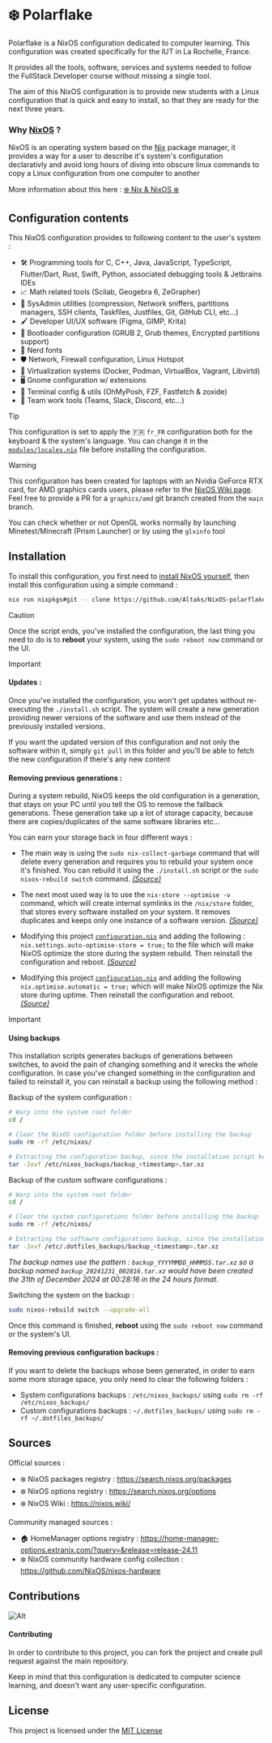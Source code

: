 # :snowflake: Polarflake 

Polarflake is a NixOS configuration dedicated to computer learning. This configuration was created specifically for the IUT in La Rochelle, France. 

It provides all the tools, software, services and systems needed to follow the FullStack Developer course without missing a single tool.

The aim of this NixOS configuration is to provide new students with a Linux configuration that is quick and easy to install, so that they are ready for the next three years.

### Why [NixOS](https://nixos.org/) ?

NixOS is an operating system based on the [Nix](https://github.com/NixOS/nix) package manager, it provides a way for a user to describe it's system's configuration declarativly and avoid long hours of diving into obscure linux commands to copy a Linux configuration from one computer to another

More information about this here : [:snowflake: Nix & NixOS :snowflake:](https://nixos.org/)

## Configuration contents

This NixOS configuration provides to following content to the user's system :

- :hammer_and_wrench: Programming tools for C, C++, Java, JavaScript, TypeScript, Flutter/Dart, Rust, Swift, Python, associated debugging tools & Jetbrains IDEs
- :chart_with_upwards_trend: Math related tools (Scilab, Geogebra 6, ZeGrapher)
- :toolbox: SysAdmin utilities (compression, Network sniffers, partitions managers, SSH clients, Taskfiles, Justfiles, Git, GitHub CLI, etc...)
- :paintbrush: Developer UI/UX software (Figma, GIMP, Krita)
- :rocket: Bootloader configuration (GRUB 2, Grub themes, Encrypted partitions support)
- :space_invader: Nerd fonts
- :shield: Network, Firewall configuration, Linux Hotspot
- :electric_plug: Virtualization systems (Docker, Podman, VirtualBox, Vagrant, Libvirtd)
- :desktop_computer: Gnome configuration w/ extensions
- :floppy_disk: Terminal config & utils (OhMyPosh, FZF, Fastfetch & zoxide)
- :bust_in_silhouette: Team work tools (Teams, Slack, Discord, etc...)

> [!TIP]
> This configuration is set to apply the :fr: `fr_FR` configuration both for the keyboard & the system's language. You can change it in the [`modules/locales.nix`](/modules/locales.nix) file before installing the configuration.

> [!WARNING]
> This configuration has been created for laptops with an Nvidia GeForce RTX card, for AMD graphics cards users, please refer to the [NixOS Wiki page](https://nixos.wiki/wiki/AMD_GPU). Feel free to provide a PR for a `graphics/amd` git branch created from the `main` branch.
>
> You can check whether or not OpenGL works normally by launching Minetest/Minecraft (Prism Launcher) or by using the `glxinfo` tool

## Installation

To install this configuration, you first need to [install NixOS yourself](https://nixos.org/download/#nixos-iso), then install this configuration using a simple command : 

```sh
nix run nixpkgs#git -- clone https://github.com/Altaks/NixOS-polarflake && cd NixOS-polarflake && ./install.sh 
```

> [!CAUTION]
> Once the script ends, you've installed the configuration, the last thing you need to do is to **reboot** your system, using the `sudo reboot now` command or the UI.

> [!IMPORTANT]
>
> #### Updates :
> Once you've installed the configuration, you won't get updates without re-executing the `./install.sh` script. The system will create a new generation providing newer versions of the software and use them instead of the previously installed versions.
>
> If you want the updated version of this configuration and not only the software within it, simply `git pull` in this folder and you'll be able to fetch the new configuration if there's any new content
>
> #### Removing previous generations : 
> During a system rebuild, NixOS keeps the old configuration in a generation, that stays on your PC until you tell the OS to remove the fallback generations. These generation take up a lot of storage capacity, because there are copies/duplicates of the same software libraries etc...
>   
> You can earn your storage back in four different ways :
> 
> - The main way is using the `sudo nix-collect-garbage` command that will delete every generation and requires you to rebuild your system once it's finished. You can rebuild it using the `./install.sh` script or the `sudo nixos-rebuild switch` command. [*(Source)*](https://releases.nixos.org/nix/nix-2.22.3/manual/command-ref/nix-collect-garbage.html)
>
> - The next most used way is to use the `nix-store --optimise -v` command, which will create internal symlinks in the `/nix/store` folder, that stores every software installed on your system. It removes duplicates and keeps only one instance of a software version. [*(Source)*](https://releases.nixos.org/nix/nix-2.22.3/manual/command-ref/nix-store/optimise.html)
>
> - Modifying this project [`configuration.nix`](./configuration.nix) and adding the following : `nix.settings.auto-optimise-store = true;` to the file which will make NixOS optimize the store during the system rebuild. Then reinstall the configuration and reboot. [*(Source)*](https://nixos.wiki/wiki/Storage_optimization)
>
> - Modifying this project [`configuration.nix`](./configuration.nix) and adding the following `nix.optimise.automatic = true;` which will make NixOS optimize the Nix store during uptime. Then reinstall the configuration and reboot. [*(Source)*](https://nixos.wiki/wiki/Storage_optimization)

> [!IMPORTANT]
> #### Using backups
> 
> This installation scripts generates backups of generations between switches, to avoid the pain of changing something and it wrecks the whole configuration.
> In case you've changed something in the configuration and failed to reinstall it, you can reinstall a backup using the following method : 
>
> Backup of the system configuration :
> ```sh
> # Warp into the system root folder
> cd /
>
> # Clear the NixOS configuration folder before installing the backup 
> sudo rm -rf /etc/nixos/
>
> # Extracting the configuration backup, since the installation script keeps the absolute paths when creating backups. 
> tar -Jxvf /etc/nixos_backups/backup_<timestamp>.tar.xz
> ```
> Backup of the custom software configurations : 
>
> ```sh
> # Warp into the system root folder
> cd /
> 
> # Clear the system configurations folder before installing the backup 
> sudo rm -rf /etc/nixos/
>
> # Extracting the softawre configurations backup, since the installation script keeps the absolute paths when creating backups
> tar -Jxvf /etc/.dotfiles_backups/backup_<timestamp>.tar.xz
> ```
>
> *The backup names use the pattern : `backup_YYYYMMDD_HHMMSS.tar.xz` so a backup named `backup_20241231_002816.tar.xz` would have been created the 31th of December 2024 at 00:28:16 in the 24 hours format.*
> 
> Switching the system on the backup : 
> ```sh
> sudo nixos-rebuild switch --upgrade-all
> ```
>
> Once this command is finished, **reboot** using the `sudo reboot now` command or the system's UI.
>
> #### Removing previous configuration backups : 
>
> If you want to delete the backups whose been generated, in order to earn some more storage space, you only need to clear the following folders : 
> 
> - System configurations backups : `/etc/nixos_backups/` using `sudo rm -rf /etc/nixos_backups/`
> - Custom configurations backups : `~/.dotfiles_backups/` using `sudo rm -rf ~/.dotfiles_backups/`

## Sources

Official sources : 
- :snowflake: NixOS packages registry : https://search.nixos.org/packages
- :snowflake: NixOS options registry : https://search.nixos.org/options
- :snowflake: NixOS Wiki : https://nixos.wiki/

Community managed sources : 
- :house: HomeManager options registry : https://home-manager-options.extranix.com/?query=&release=release-24.11
- :snowflake: NixOS community hardware config collection : https://github.com/NixOS/nixos-hardware 

## Contributions

![Alt](https://repobeats.axiom.co/api/embed/6bda1571fb29ed10c7c7649dc5850f8998ade80d.svg "Repobeats analytics image")

#### Contributing

In order to contribute to this project, you can fork the project and create pull request against the main repository.

Keep in mind that this configuration is dedicated to computer science learning, and doesn't want any user-specific configuration.

## License

This project is licensed under the [MIT License](LICENSE)
